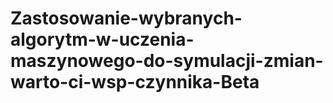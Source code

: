 # Zastosowanie-wybranych-algorytm-w-uczenia-maszynowego-do-symulacji-zmian-warto-ci-wsp-czynnika-Beta